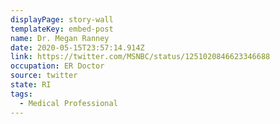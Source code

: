 ```yaml
---
displayPage: story-wall
templateKey: embed-post
name: Dr. Megan Ranney
date: 2020-05-15T23:57:14.914Z
link: https://twitter.com/MSNBC/status/1251020846623346688
occupation: ER Doctor
source: twitter
state: RI
tags:
  - Medical Professional
---
```

